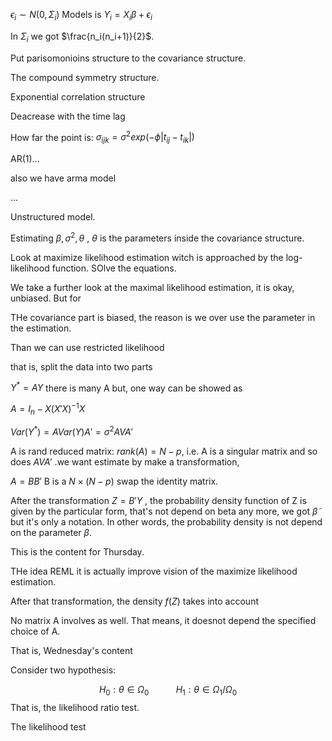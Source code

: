 $\epsilon_i \sim N(0,\Sigma_i)$ Models is $Y_i=X_i\beta+\epsilon_i$



In $\Sigma_i$ we got $\frac{n_i(n_i+1)}{2}$.

Put parisomonioins structure to the covariance structure.

The compound symmetry structure.

Exponential correlation structure

Deacrease with the time lag

How far the point is: $\sigma_{ijk}=\sigma^2 exp(-\phi|t_{ij}-t_{ik}|)$

AR(1)...

also we have arma model

...

Unstructured model.

Estimating $\beta,\sigma^2,\theta$ , $\theta$ is the parameters inside the covariance structure.

Look at maximize likelihood estimation witch is approached by the log-likelihood function. SOlve the equations.

We take a further look at the maximal likelihood estimation, it is okay, unbiased. But for 

THe covariance part is biased, the reason is we over use the parameter in the estimation.

Than we can use restricted likelihood 

that is, split the data into two parts

$Y^*=AY$ there is many A but, one way can be showed as

$A=I_n-X(X'X)^{-1}X$

$Var(Y^*)=AVar(Y)A'=\sigma^2AVA'$

A is rand reduced matrix: $rank(A)=N-p$, i.e. A is a singular matrix and so does $AVA'$ .we want estimate by make a transformation, 

$A=BB'$ B is a $N\times (N-p)$ swap the identity matrix.

After the transformation $Z=B'Y$ , the probability density function of Z is given by the particular form, that's not depend on beta any more, we got $\tilde \beta$ but it's only a notation. In other words, the probability density is not depend on the parameter $\beta$.

This is the content for Thursday.

THe idea REML it is actually improve vision of the maximize likelihood estimation.

After that transformation, the density $f(Z)$ takes into account

No matrix A involves as well. That means, it doesnot depend the specified choice of A.

That is, Wednesday's content



Consider two hypothesis:


$$
H_0: \theta\in\Omega_0\text{    }\ \ \ \ \ \ \ \ \ \ H_1: \theta\in \Omega_1/\Omega_0
$$
That is, the likelihood ratio test.

The likelihood test 

​	







